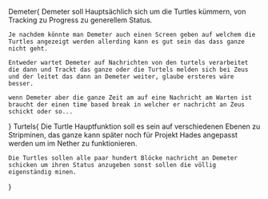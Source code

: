 Demeter{
    Demeter soll Hauptsächlich sich um die Turtles kümmern, von Tracking zu Progress zu generellem Status.

    Je nachdem könnte man Demeter auch einen Screen geben auf welchem die Turtles angezeigt werden allerding kann es gut sein das dass ganze nicht geht.

    Entweder wartet Demeter auf Nachrichten von den turtels verarbeitet die dann und Trackt das ganze oder die Turtels melden sich bei Zeus und der leitet das dann an Demeter weiter, glaube ersteres wäre besser.

    wenn Demeter aber die ganze Zeit am auf eine Nachricht am Warten ist braucht der einen time based break in welcher er nachricht an Zeus schickt oder so...
}
Turtels{
    Die Turtle Hauptfunktion soll es sein auf verschiedenen Ebenen zu Stripminen, das ganze kann später noch für Projekt Hades angepasst werden um im Nether zu funktionieren.

    Die Turtles sollen alle paar hundert Blöcke nachricht an Demeter schicken um ihren Status anzugeben sonst sollen die völlig eigenständig minen.
}